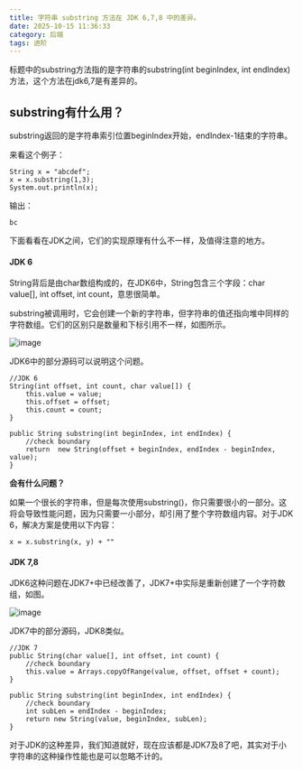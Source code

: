 ```yaml
---
title: 字符串 substring 方法在 JDK 6,7,8 中的差异。
date: 2025-10-15 11:36:33
category: 后端
tags: 进阶
---
```


标题中的substring方法指的是字符串的substring(int beginIndex, int endIndex)方法，这个方法在jdk6,7是有差异的。

## substring有什么用？

substring返回的是字符串索引位置beginIndex开始，endIndex-1结束的字符串。

来看这个例子：

```
String x = "abcdef";
x = x.substring(1,3);
System.out.println(x);
```
输出：

```
bc
```

下面看看在JDK之间，它们的实现原理有什么不一样，及值得注意的地方。

#### JDK 6

String背后是由char数组构成的，在JDK6中，String包含三个字段：char value[], int offset, int count，意思很简单。

substring被调用时，它会创建一个新的字符串，但字符串的值还指向堆中同样的字符数组。它们的区别只是数量和下标引用不一样，如图所示。

![image](https://www.programcreek.com/wp-content/uploads/2013/09/string-substring-jdk6-650x389.jpeg)

JDK6中的部分源码可以说明这个问题。

```
//JDK 6
String(int offset, int count, char value[]) {
	this.value = value;
	this.offset = offset;
	this.count = count;
}
 
public String substring(int beginIndex, int endIndex) {
	//check boundary
	return  new String(offset + beginIndex, endIndex - beginIndex, value);
}
```

**会有什么问题？**

如果一个很长的字符串，但是每次使用substring()，你只需要很小的一部分。这将会导致性能问题，因为只需要一小部分，却引用了整个字符数组内容。对于JDK 6，解决方案是使用以下内容：

```
x = x.substring(x, y) + ""
```

#### JDK 7,8

JDK6这种问题在JDK7+中已经改善了，JDK7+中实际是重新创建了一个字符数组，如图。

![image](https://www.programcreek.com/wp-content/uploads/2013/09/string-substring-jdk71-650x389.jpeg)


JDK7中的部分源码，JDK8类似。

```
//JDK 7
public String(char value[], int offset, int count) {
	//check boundary
	this.value = Arrays.copyOfRange(value, offset, offset + count);
}
 
public String substring(int beginIndex, int endIndex) {
	//check boundary
	int subLen = endIndex - beginIndex;
	return new String(value, beginIndex, subLen);
}
```

对于JDK的这种差异，我们知道就好，现在应该都是JDK7及8了吧，其实对于小字符串的这种操作性能也是可以忽略不计的。

